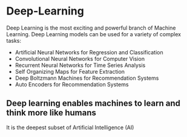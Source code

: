 # Deep-Learning
Deep Learning is the most exciting and powerful branch of Machine Learning. Deep Learning models can be used for a variety of complex tasks:

* Artificial Neural Networks for Regression and Classification
* Convolutional Neural Networks for Computer Vision
* Recurrent Neural Networks for Time Series Analysis
* Self Organizing Maps for Feature Extraction
* Deep Boltzmann Machines for Recommendation Systems
* Auto Encoders for Recommendation Systems

## Deep learning enables machines to learn and think more like humans
It is the deepest subset of Artificial Intelligence (AI)
